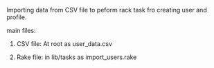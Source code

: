 Importing data from CSV file to peform rack task fro creating user and profile.

main files: 

1. CSV file: At root as user_data.csv

2. Rake file: in lib/tasks as import_users.rake
